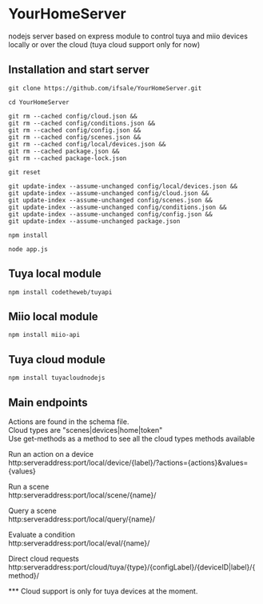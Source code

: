 # YourHomeServer

nodejs server based on express module to control tuya and miio devices locally or over the cloud (tuya cloud support only for now)

## Installation and start server

```
git clone https://github.com/ifsale/YourHomeServer.git

cd YourHomeServer

git rm --cached config/cloud.json &&
git rm --cached config/conditions.json &&
git rm --cached config/config.json &&
git rm --cached config/scenes.json &&
git rm --cached config/local/devices.json &&
git rm --cached package.json &&
git rm --cached package-lock.json

git reset

git update-index --assume-unchanged config/local/devices.json &&
git update-index --assume-unchanged config/cloud.json &&
git update-index --assume-unchanged config/scenes.json &&
git update-index --assume-unchanged config/conditions.json &&
git update-index --assume-unchanged config/config.json &&
git update-index --assume-unchanged package.json

npm install

node app.js

```

## Tuya local module

```
npm install codetheweb/tuyapi
```

## Miio local module

```
npm install miio-api
```

## Tuya cloud module

```
npm install tuyacloudnodejs
```

## Main endpoints

Actions are found in the schema file.\
Cloud types are "scenes|devices|home|token"\
Use get-methods as a method to see all the cloud types methods available

Run an action on a device\
http:serveraddress:port/local/device/{label}/?actions={actions}&values={values}

Run a scene\
http:serveraddress:port/local/scene/{name}/

Query a scene\
http:serveraddress:port/local/query/{name}/

Evaluate a condition\
http:serveraddress:port/local/eval/{name}/

Direct cloud requests\
http:serveraddress:port/cloud/tuya/{type}/{configLabel}/{deviceID|label}/{method}/



*** Cloud support is only for tuya devices at the moment.
